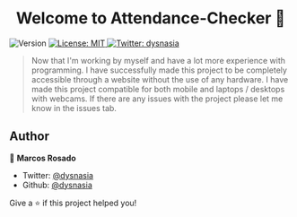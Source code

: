 <h1 align="center">Welcome to Attendance-Checker 👋</h1>
<p>
  <img alt="Version" src="https://img.shields.io/badge/version-1.0-blue.svg?cacheSeconds=2592000" />
  <a href="#" target="_blank">
    <img alt="License: MIT" src="https://img.shields.io/badge/License-MIT-yellow.svg" />
  </a>
  <a href="https://twitter.com/dysnasia" target="_blank">
    <img alt="Twitter: dysnasia" src="https://img.shields.io/twitter/follow/dysnasia.svg?style=social" />
  </a>
</p>

> Now that I'm working by myself and have a lot more experience with programming. I have successfully made this project to be completely accessible through a website without the use of any hardware. I have made this project compatible for both mobile and laptops / desktops with webcams.
> If there are any issues with the project please let me know in the issues tab. 

## Author

👤 **Marcos Rosado**

* Twitter: [@dysnasia](https://twitter.com/dysnasia)
* Github: [@dysnasia](https://github.com/dysnasia)

Give a ⭐️ if this project helped you!
